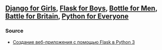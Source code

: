 ## [Django for Girls](https://tutorial.djangogirls.org/ru/deploy/), [Flask for Boys](https://t.me/codeblog/979), [Bottle for Men](https://github.com/Antoniii/bottlefield), [Battle for Britain](https://battle4britain.com/), [Python for Everyone](https://www.pythonanywhere.com/)


### Source

* [Создание веб-приложения с помощью Flask в Python 3](https://www.digitalocean.com/community/tutorials/how-to-make-a-web-application-using-flask-in-python-3-ru)
